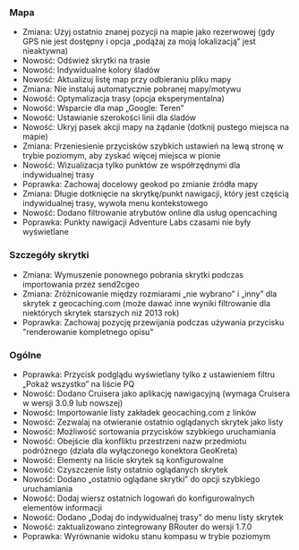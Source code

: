### Mapa
- Zmiana: Użyj ostatnio znanej pozycji na mapie jako rezerwowej (gdy GPS nie jest dostępny i opcja „podążaj za moją lokalizacją” jest nieaktywna)
- Nowość: Odśwież skrytki na trasie
- Nowość: Indywidualne kolory śladów
- Nowość: Aktualizuj listę map przy odbieraniu pliku mapy
- Zmiana: Nie instaluj automatycznie pobranej mapy/motywu
- Nowość: Optymalizacja trasy (opcja eksperymentalna)
- Nowość: Wsparcie dla map „Google: Teren”
- Nowość: Ustawianie szerokości linii dla śladów
- Nowość: Ukryj pasek akcji mapy na żądanie (dotknij pustego miejsca na mapie)
- Zmiana: Przeniesienie przycisków szybkich ustawień na lewą stronę w trybie poziomym, aby zyskać więcej miejsca w pionie
- Nowość: Wizualizacja tylko punktów ze współrzędnymi dla indywidualnej trasy
- Poprawka: Zachowaj docelowy geokod po zmianie źródła mapy
- Zmiana: Długie dotknięcie na skrytkę/punkt nawigacji, który jest częścią indywidualnej trasy, wywoła menu kontekstowego
- Nowość: Dodano filtrowanie atrybutów online dla usług opencaching
- Poprawka: Punkty nawigacji Adventure Labs czasami nie były wyświetlane

### Szczegóły skrytki
- Zmiana: Wymuszenie ponownego pobrania skrytki podczas importowania przez send2cgeo
- Zmiana: Zróżnicowanie między rozmiarami „nie wybrano” i „inny” dla skrytek z geocaching.com (może dawać inne wyniki filtrowanie dla niektórych skrytek starszych niż 2013 rok)
- Poprawka: Zachowaj pozycję przewijania podczas używania przycisku "renderowanie kompletnego opisu"

### Ogólne
- Poprawka: Przycisk podglądu wyświetlany tylko z ustawieniem filtru „Pokaż wszystko” na liście PQ
- Nowość: Dodano Cruisera jako aplikację nawigacyjną (wymaga Cruisera w wersji 3.0.9 lub nowszej)
- Nowość: Importowanie listy zakładek geocaching.com z linków
- Nowość: Zezwalaj na otwieranie ostatnio oglądanych skrytek jako listy
- Nowość: Możliwość sortowania przycisków szybkiego uruchamiania
- Nowość: Obejście dla konfliktu przestrzeni nazw przedmiotu podróżnego (działa dla wyłączonego konektora GeoKreta)
- Nowość: Elementy na liście skrytek są konfigurowalne
- Nowość: Czyszczenie listy ostatnio oglądanych skrytek
- Nowość: Dodano „ostatnio oglądane skrytki” do opcji szybkiego uruchamiania
- Nowość: Dodaj wiersz ostatnich logowań do konfigurowalnych elementów informacji
- Nowość: Dodano „Dodaj do indywidualnej trasy” do menu listy skrytek
- Nowość: zaktualizowano zintegrowany BRouter do wersji 1.7.0
- Poprawka: Wyrównanie widoku stanu kompasu w trybie poziomym
